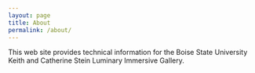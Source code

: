 ```yaml
---
layout: page
title: About
permalink: /about/
---
```


This web site provides technical information for the Boise State University
Keith and Catherine Stein Luminary Immersive Gallery.


